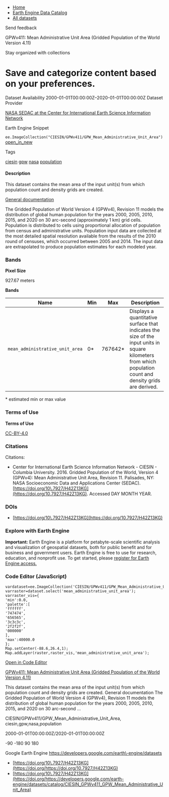 



* [Home](https://developers.google.com/)
* [Earth Engine Data Catalog](https://developers.google.com/earth-engine/datasets)
* [All datasets](https://developers.google.com/earth-engine/datasets/catalog)





 
 
 Send feedback
 
 

GPWv411: Mean Administrative Unit Area (Gridded Population of the World Version 4\.11\)


 
 Stay organized with collections
 

 
 Save and categorize content based on your preferences.
=========================================================================================================================================================================================








Dataset Availability
2000\-01\-01T00:00:00Z–2020\-01\-01T00:00:00Z
Dataset Provider


[NASA SEDAC at the Center for International Earth Science Information Network](https://doi.org/10.7927/H42Z13KG)



Earth Engine Snippet


`ee.ImageCollection("CIESIN/GPWv411/GPW_Mean_Administrative_Unit_Area")` 
[open\_in\_new](https://code.earthengine.google.com/?scriptPath=Examples:Datasets/CIESIN/CIESIN_GPWv411_GPW_Mean_Administrative_Unit_Area)





Tags


[ciesin](/earth-engine/datasets/tags/ciesin)
[gpw](/earth-engine/datasets/tags/gpw)
[nasa](/earth-engine/datasets/tags/nasa)
[population](/earth-engine/datasets/tags/population)








#### Description



This dataset contains the mean area of the input unit(s) from which population count and density grids are created.


[General documentation](https://sedac.ciesin.columbia.edu/data/set/gpw-v4-admin-unit-center-points-population-estimates-rev11/docs)


The Gridded Population of World Version 4 (GPWv4\), Revision 11 models the distribution
of global human population for the years 2000, 2005, 2010, 2015, and 2020
on 30 arc\-second (approximately 1 km) grid cells. Population is distributed
to cells using proportional allocation of population from census and
administrative units. Population input data are collected at the most
detailed spatial resolution available from the results of the 2010 round of
censuses, which occurred between 2005 and 2014\. The input data are
extrapolated to produce population estimates for each modeled year.





### Bands



**Pixel Size**
  
927\.67 meters



**Bands**




| Name | Min | Max | Description |
| --- | --- | --- | --- |
| `mean_administrative_unit_area` | 0\* | 767642\* | Displays a quantitative surface that indicates the size of the input units in square kilometers from which population count and density grids are derived. |


 \* estimated min or max value


### Terms of Use


**Terms of Use**


[CC\-BY\-4\.0](https://spdx.org/licenses/CC-BY-4.0.html)




### Citations



Citations:
* Center for International Earth Science Information Network \- CIESIN \-
Columbia University. 2016\. Gridded Population of the World, Version 4
(GPWv4\): Mean Administrative Unit Area, Revision 11\.
Palisades, NY: NASA Socioeconomic Data and Applications Center
(SEDAC). [https://doi.org/10\.7927/H42Z13KG](https://doi.org/10.7927/H42Z13KG).
Accessed DAY MONTH YEAR.





### DOIs


* [https://doi.org/10\.7927/H42Z13KG](https://doi.org/10.7927/H42Z13KG)




### Explore with Earth Engine


**Important:** 
 Earth Engine is a platform for petabyte\-scale scientific analysis and visualization of
 geospatial datasets, both for public benefit and for business and government users.
 Earth Engine is free to use for research, education, and nonprofit use. To get started, please
 [register for Earth Engine access.](https://console.cloud.google.com/earth-engine)



### Code Editor (JavaScript)



```
vardataset=ee.ImageCollection('CIESIN/GPWv411/GPW_Mean_Administrative_Unit_Area');
varraster=dataset.select('mean_administrative_unit_area');
varraster_vis={
'min':0.0,
'palette':[
'ffffff',
'747474',
'656565',
'3c3c3c',
'2f2f2f',
'000000'
],
'max':40000.0
};
Map.setCenter(-88.6,26.4,1);
Map.addLayer(raster,raster_vis,'mean_administrative_unit_area');
```



[Open in Code Editor](https://code.earthengine.google.com/?scriptPath=Examples:Datasets/CIESIN/CIESIN_GPWv411_GPW_Mean_Administrative_Unit_Area)


[GPWv411: Mean Administrative Unit Area (Gridded Population of the World Version 4\.11\)](/earth-engine/datasets/catalog/CIESIN_GPWv411_GPW_Mean_Administrative_Unit_Area)

This dataset contains the mean area of the input unit(s) from which population count and density grids are created. General documentation The Gridded Population of World Version 4 (GPWv4\), Revision 11 models the distribution of global human population for the years 2000, 2005, 2010, 2015, and 2020 on 30 arc\-second …

 CIESIN/GPWv411/GPW\_Mean\_Administrative\_Unit\_Area,
 ciesin,gpw,nasa,population

2000\-01\-01T00:00:00Z/2020\-01\-01T00:00:00Z



 \-90 \-180 90 180
 



Google Earth Engine
https://developers.google.com/earth\-engine/datasets

* [https://doi.org/10\.7927/H42Z13KG](https://doi.org/https://doi.org/10.7927/H42Z13KG)
* [https://doi.org/10\.7927/H42Z13KG](https://doi.org/https://developers.google.com/earth-engine/datasets/catalog/CIESIN_GPWv411_GPW_Mean_Administrative_Unit_Area)









